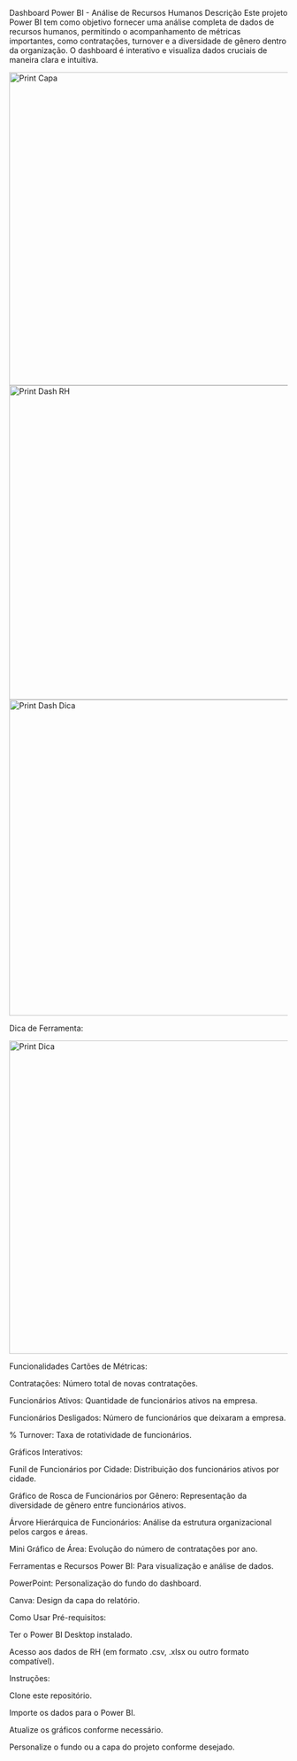 Dashboard Power BI - Análise de Recursos Humanos
Descrição
Este projeto Power BI tem como objetivo fornecer uma análise completa de dados de recursos humanos, permitindo o acompanhamento de métricas importantes, como contratações, turnover e a diversidade de gênero dentro da organização. O dashboard é interativo e visualiza dados cruciais de maneira clara e intuitiva.

<img width="1024" height="566" alt="Print Capa " src="https://github.com/user-attachments/assets/b415ac9a-bd82-49d2-97f7-b08e3f93fd1d" />
<img width="1025" height="568" alt="Print Dash RH " src="https://github.com/user-attachments/assets/1a8ac6dd-bf73-492f-b80d-8f2b8bb60461" />
<img width="1024" height="571" alt="Print Dash Dica " src="https://github.com/user-attachments/assets/dfc3ec1c-b87a-47b8-88b9-91c067812c4d" />

Dica de Ferramenta: 

<img width="763" height="566" alt="Print Dica " src="https://github.com/user-attachments/assets/c28e94e8-fe66-41b5-b73e-763b2944e7a8" />

Funcionalidades
Cartões de Métricas:

Contratações: Número total de novas contratações.

Funcionários Ativos: Quantidade de funcionários ativos na empresa.

Funcionários Desligados: Número de funcionários que deixaram a empresa.

% Turnover: Taxa de rotatividade de funcionários.

Gráficos Interativos:

Funil de Funcionários por Cidade: Distribuição dos funcionários ativos por cidade.

Gráfico de Rosca de Funcionários por Gênero: Representação da diversidade de gênero entre funcionários ativos.

Árvore Hierárquica de Funcionários: Análise da estrutura organizacional pelos cargos e áreas.

Mini Gráfico de Área: Evolução do número de contratações por ano.

Ferramentas e Recursos
Power BI: Para visualização e análise de dados.

PowerPoint: Personalização do fundo do dashboard.

Canva: Design da capa do relatório.

Como Usar
Pré-requisitos:

Ter o Power BI Desktop instalado.

Acesso aos dados de RH (em formato .csv, .xlsx ou outro formato compatível).

Instruções:

Clone este repositório.

Importe os dados para o Power BI.

Atualize os gráficos conforme necessário.

Personalize o fundo ou a capa do projeto conforme desejado.
